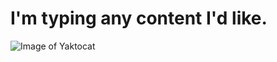 # I'm typing any content I'd like.
![Image of Yaktocat](https://octodex.github.com/images/yaktocat.png)
